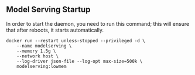 ## Model Serving Startup
In order to start the daemon, you need to run this command; this will ensure that after reboots, it starts automatically.
```
docker run --restart unless-stopped --privileged -d \
    --name modelserving \
    --memory 1.5g \
    --network host \
    --log-driver json-file --log-opt max-size=500k \
    modelserving:lowmem
```